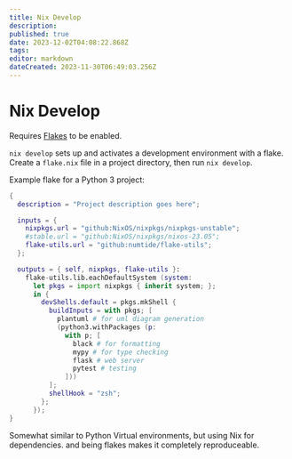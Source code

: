 ```yaml
---
title: Nix Develop
description: 
published: true
date: 2023-12-02T04:08:22.868Z
tags: 
editor: markdown
dateCreated: 2023-11-30T06:49:03.256Z
---
```


# Nix Develop

Requires [Flakes](/nix/Flakes) to be enabled.

`nix develop` sets up and activates a development environment with a flake.  Create a `flake.nix` file in a project directory, then run `nix develop`.

Example flake for a Python 3 project:

```nix
{
  description = "Project description goes here";

  inputs = {
    nixpkgs.url = "github:NixOS/nixpkgs/nixpkgs-unstable";
    #stable.url = "github:NixOS/nixpkgs/nixos-23.05";
    flake-utils.url = "github:numtide/flake-utils";
  };

  outputs = { self, nixpkgs, flake-utils }:
    flake-utils.lib.eachDefaultSystem (system:
      let pkgs = import nixpkgs { inherit system; };
      in {
        devShells.default = pkgs.mkShell {
          buildInputs = with pkgs; [
            plantuml # for uml diagram generation
            (python3.withPackages (p:
              with p; [
                black # for formatting
                mypy # for type checking
                flask # web server
                pytest # testing
              ]))
          ];
          shellHook = "zsh";
        };
      });
}

```



Somewhat similar to Python Virtual environments, but using Nix for dependencies. and being flakes
makes it completely reproduceable.